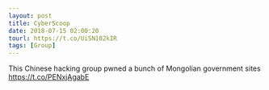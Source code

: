 ```yaml
---
layout: post
title: CyberScoop
date: 2018-07-15 02:00:20
tourl: https://t.co/UiSN102kIR
tags: [Group]
---
```

This Chinese hacking group pwned a bunch of Mongolian government sites https://t.co/PENxjAgabE